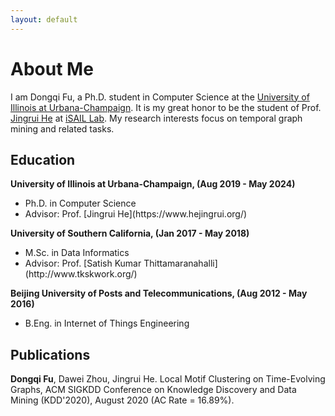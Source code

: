 ```yaml
---
layout: default
---
```


# About Me

I am Dongqi Fu, a Ph.D. student in Computer Science at the [University of Illinois at Urbana-Champaign](https://illinois.edu/). It is my great honor to be the student of Prof. [Jingrui He](https://www.hejingrui.org/) at [iSAIL Lab](https://isail-laboratory.github.io/). My research interests focus on temporal graph mining and related tasks.

## Education
<div align="left">
        <strong> University of Illinois at Urbana-Champaign, (Aug 2019 - May 2024) </strong>
        <ul>
        <li>
          Ph.D. in Computer Science</li>
        <li>
          Advisor: Prof. [Jingrui He](https://www.hejingrui.org/)</li>
        </ul>      
</div>

<div align="left">
        <strong> University of Southern California, (Jan 2017 - May 2018) </strong>
        <ul>
        <li>
          M.Sc. in Data Informatics</li>
        <li>
          Advisor: Prof. [Satish Kumar Thittamaranahalli](http://www.tkskwork.org/)</li>
        </ul>      
</div>

<div align="left">
        <strong> Beijing University of Posts and Telecommunications, (Aug 2012 - May 2016) </strong>
        <ul>
        <li>
          B.Eng. in Internet of Things Engineering</li>
       </ul>      
</div>

## Publications

**Dongqi Fu**, Dawei Zhou, Jingrui He. Local Motif Clustering on Time-Evolving Graphs, ACM SIGKDD Conference on Knowledge Discovery and Data Mining (KDD'2020), August 2020 (AC Rate = 16.89%).

